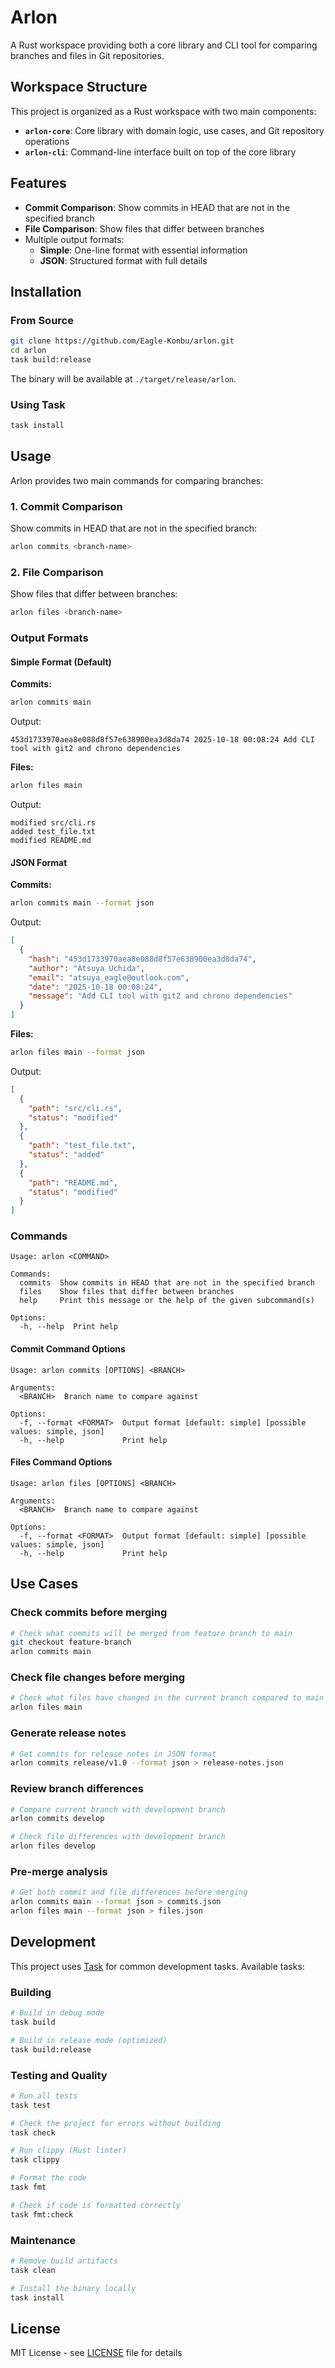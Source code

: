 # Arlon

A Rust workspace providing both a core library and CLI tool for comparing branches and files in Git repositories.

## Workspace Structure

This project is organized as a Rust workspace with two main components:

- **`arlon-core`**: Core library with domain logic, use cases, and Git repository operations
- **`arlon-cli`**: Command-line interface built on top of the core library

## Features

- **Commit Comparison**: Show commits in HEAD that are not in the specified branch
- **File Comparison**: Show files that differ between branches
- Multiple output formats:
  - **Simple**: One-line format with essential information
  - **JSON**: Structured format with full details

## Installation

### From Source

```bash
git clone https://github.com/Eagle-Konbu/arlon.git
cd arlon
task build:release
```

The binary will be available at `./target/release/arlon`.

### Using Task

```bash
task install
```

## Usage

Arlon provides two main commands for comparing branches:

### 1. Commit Comparison

Show commits in HEAD that are not in the specified branch:

```bash
arlon commits <branch-name>
```

### 2. File Comparison

Show files that differ between branches:

```bash
arlon files <branch-name>
```

### Output Formats

#### Simple Format (Default)

**Commits:**
```bash
arlon commits main
```

Output:
```
453d1733970aea8e088d8f57e638900ea3d8da74 2025-10-18 00:08:24 Add CLI tool with git2 and chrono dependencies
```

**Files:**
```bash
arlon files main
```

Output:
```
modified src/cli.rs
added test_file.txt
modified README.md
```

#### JSON Format

**Commits:**
```bash
arlon commits main --format json
```

Output:
```json
[
  {
    "hash": "453d1733970aea8e088d8f57e638900ea3d8da74",
    "author": "Atsuya Uchida",
    "email": "atsuya_eagle@outlook.com",
    "date": "2025-10-18 00:08:24",
    "message": "Add CLI tool with git2 and chrono dependencies"
  }
]
```

**Files:**
```bash
arlon files main --format json
```

Output:
```json
[
  {
    "path": "src/cli.rs",
    "status": "modified"
  },
  {
    "path": "test_file.txt",
    "status": "added"
  },
  {
    "path": "README.md",
    "status": "modified"
  }
]
```

### Commands

```
Usage: arlon <COMMAND>

Commands:
  commits  Show commits in HEAD that are not in the specified branch
  files    Show files that differ between branches
  help     Print this message or the help of the given subcommand(s)

Options:
  -h, --help  Print help
```

#### Commit Command Options

```
Usage: arlon commits [OPTIONS] <BRANCH>

Arguments:
  <BRANCH>  Branch name to compare against

Options:
  -f, --format <FORMAT>  Output format [default: simple] [possible values: simple, json]
  -h, --help             Print help
```

#### Files Command Options

```
Usage: arlon files [OPTIONS] <BRANCH>

Arguments:
  <BRANCH>  Branch name to compare against

Options:
  -f, --format <FORMAT>  Output format [default: simple] [possible values: simple, json]
  -h, --help             Print help
```

## Use Cases

### Check commits before merging

```bash
# Check what commits will be merged from feature branch to main
git checkout feature-branch
arlon commits main
```

### Check file changes before merging

```bash
# Check what files have changed in the current branch compared to main
arlon files main
```

### Generate release notes

```bash
# Get commits for release notes in JSON format
arlon commits release/v1.0 --format json > release-notes.json
```

### Review branch differences

```bash
# Compare current branch with development branch
arlon commits develop

# Check file differences with development branch
arlon files develop
```

### Pre-merge analysis

```bash
# Get both commit and file differences before merging
arlon commits main --format json > commits.json
arlon files main --format json > files.json
```

## Development

This project uses [Task](https://taskfile.dev/) for common development tasks. Available tasks:

### Building

```bash
# Build in debug mode
task build

# Build in release mode (optimized)
task build:release
```

### Testing and Quality

```bash
# Run all tests
task test

# Check the project for errors without building
task check

# Run clippy (Rust linter)
task clippy

# Format the code
task fmt

# Check if code is formatted correctly
task fmt:check
```

### Maintenance

```bash
# Remove build artifacts
task clean

# Install the binary locally
task install
```


## License

MIT License - see [LICENSE](LICENSE) file for details
